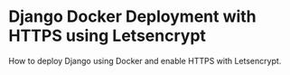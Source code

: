# Django Docker Deployment with HTTPS using Letsencrypt

How to deploy Django using Docker and enable HTTPS with Letsencrypt.

